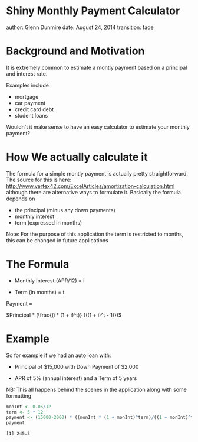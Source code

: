 Shiny Monthly Payment Calculator
========================================================
author: Glenn Dunmire
date: August 24, 2014
transition: fade

Background and Motivation
========================================================

It is extremely common to estimate a montly payment based on a principal and interest rate. 

Examples include 

- mortgage
- car payment
- credit card debt
- student loans

Wouldn't it make sense to have an easy calculator to estimate your monthly payment?

How We actually calculate it
========================================================

The formula for a simple montly payment is actually pretty straightforward. The source for this is here: http://www.vertex42.com/ExcelArticles/amortization-calculation.html although there are alternative ways to formulate it. Basically the formula depends on 

- the principal (minus any down payments)
- monthly interest
- term (expressed in months)

Note: For the purpose of this application the term is restricted to months, this can be changed in future applications

The Formula
===================================================


- Monthly Interest (APR/12) = i

- Term (in months) = t

Payment = 

$Principal * (\frac{(i * (1 + i)^t)} {((1 + i)^t - 1)})$




Example
==================================================

So for example if we had an auto loan with: 

- Principal of $15,000 with Down Payment of $2,000

- APR of 5% (annual interest) and a Term of 5 years 

NB: This all happens behind the scenes in the application along with some formatting


```r
monInt <- 0.05/12
term <- 5 * 12
payment <- (15000-2000) * ((monInt * (1 + monInt)^term)/((1 + monInt)^term - 1))
payment
```

```
[1] 245.3
```


